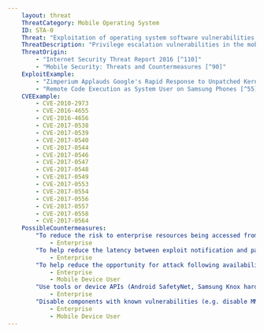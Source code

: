 ```yaml
---
    layout: threat
    ThreatCategory: Mobile Operating System
    ID: STA-0
    Threat: "Exploitation of operating system software vulnerabilities to gain escalated privileges."
    ThreatDescription: "Privilege escalation vulnerabilities in the mobile OS, OS services, service libraries, or the OS kernel itself can allow an attacker to gain unauthorized access to sensitive data or execute arbitrary code from the privileged context to achieve any number of goals."
    ThreatOrigin:
        - "Internet Security Threat Report 2016 [^110]"
        - "Mobile Security: Threats and Countermeasures [^90]"
    ExploitExample:
        - "Zimperium Applauds Google's Rapid Response to Unpatched Kernel Exploit [^213]"
        - "Remote Code Execution as System User on Samsung Phones [^55]"
    CVEExample:
        - CVE-2010-2973
        - CVE-2016-4655
        - CVE-2016-4656
        - CVE-2017-0538
        - CVE-2017-0539
        - CVE-2017-0540
        - CVE-2017-0544
        - CVE-2017-0546
        - CVE-2017-0547
        - CVE-2017-0548
        - CVE-2017-0549
        - CVE-2017-0553
        - CVE-2017-0554
        - CVE-2017-0556
        - CVE-2017-0557
        - CVE-2017-0558
        - CVE-2017-0564
    PossibleCountermeasures:
        "To reduce the risk to enterprise resources being accessed from vulnerable devices, deploy EMM/MDM solutions that can successfully enforce policies to monitor the OS version of devices and block enterprise connectivity from out-of-date devices or those with known-exploitable privilege escalation vulnerabilities.":
            - Enterprise
        "To help reduce the latency between exploit notification and patch availability, purchase devices from vendors/carriers who have committed to providing timely updates or who have known track records for prompt updates.":
            - Enterprise
        "To help reduce the opportunity for attack following availability of patches, configure automatic installation of, or, at a minimum, automatic notification of the availability of mobile OS security updates.":
            - Enterprise    
            - Mobile Device User
        "Use tools or device APIs (Android SafetyNet, Samsung Knox hardware-backed remote attestation, or other applicable remote attestation technologies) to detect and block enterprise connectivity from devices that fail attestation or integrity checks.":
            - Enterprise
        "Disable components with known vulnerabilities (e.g. disable MMS, Bluetooth, etc.) until the vulnerability is patched to prevent exploitation.":
            - Enterprise
            - Mobile Device User
---
```

